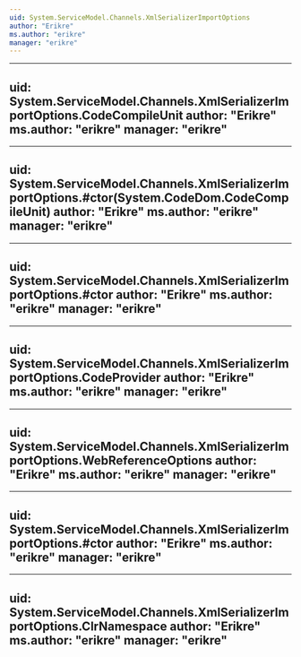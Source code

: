```yaml
---
uid: System.ServiceModel.Channels.XmlSerializerImportOptions
author: "Erikre"
ms.author: "erikre"
manager: "erikre"
---
```


---
uid: System.ServiceModel.Channels.XmlSerializerImportOptions.CodeCompileUnit
author: "Erikre"
ms.author: "erikre"
manager: "erikre"
---

---
uid: System.ServiceModel.Channels.XmlSerializerImportOptions.#ctor(System.CodeDom.CodeCompileUnit)
author: "Erikre"
ms.author: "erikre"
manager: "erikre"
---

---
uid: System.ServiceModel.Channels.XmlSerializerImportOptions.#ctor
author: "Erikre"
ms.author: "erikre"
manager: "erikre"
---

---
uid: System.ServiceModel.Channels.XmlSerializerImportOptions.CodeProvider
author: "Erikre"
ms.author: "erikre"
manager: "erikre"
---

---
uid: System.ServiceModel.Channels.XmlSerializerImportOptions.WebReferenceOptions
author: "Erikre"
ms.author: "erikre"
manager: "erikre"
---

---
uid: System.ServiceModel.Channels.XmlSerializerImportOptions.#ctor
author: "Erikre"
ms.author: "erikre"
manager: "erikre"
---

---
uid: System.ServiceModel.Channels.XmlSerializerImportOptions.ClrNamespace
author: "Erikre"
ms.author: "erikre"
manager: "erikre"
---
